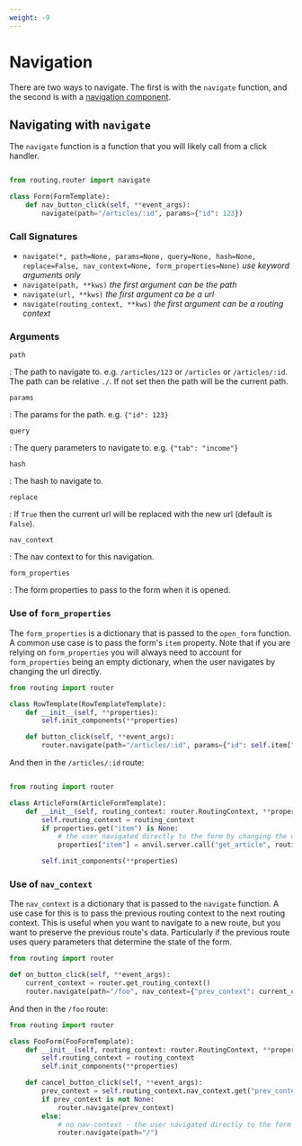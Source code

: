 ```yaml
---
weight: -9
---
```


# Navigation

There are two ways to navigate. The first is with the `navigate` function, and the second is with a [navigation component](/navigating/Navigation%20Components).

## Navigating with `navigate`

The `navigate` function is a function that you will likely call from a click handler.

```python

from routing.router import navigate

class Form(FormTemplate):
    def nav_button_click(self, **event_args):
        navigate(path="/articles/:id", params={"id": 123})

```

### Call Signatures

-   `navigate(*, path=None, params=None, query=None, hash=None, replace=False, nav_context=None, form_properties=None)`
    _use keyword arguments only_
-   `navigate(path, **kws)`
    _the first argument can be the path_
-   `navigate(url, **kws)`
    _the first argument ca be a url_
-   `navigate(routing_context, **kws)`
    _the first argument can be a routing context_

### Arguments

`path`

: The path to navigate to. e.g. `/articles/123` or `/articles` or `/articles/:id`. The path can be relative `./`. If not set then the path will be the current path.

`params`

: The params for the path. e.g. `{"id": 123}`

`query`

: The query parameters to navigate to. e.g. `{"tab": "income"}`

`hash`

: The hash to navigate to.

`replace`

: If `True` then the current url will be replaced with the new url (default is `False`).

`nav_context`

: The nav context to for this navigation.

`form_properties`

: The form properties to pass to the form when it is opened.

### Use of `form_properties`

The `form_properties` is a dictionary that is passed to the `open_form` function. A common use case is to pass the form's `item` property. Note that if you are relying on `form_properties` you will always need to account for `form_properties` being an empty dictionary, when the user navigates by changing the url directly.

```python
from routing import router

class RowTemplate(RowTemplateTemplate):
    def __init__(self, **properties):
        self.init_components(**properties)

    def button_click(self, **event_args):
        router.navigate(path="/articles/:id", params={"id": self.item["id"]}, form_properties={"item": self.item})
```

And then in the `/articles/:id` route:

```python

from routing import router

class ArticleForm(ArticleFormTemplate):
    def __init__(self, routing_context: router.RoutingContext, **properties):
        self.routing_context = routing_context
        if properties.get("item") is None:
            # the user navigated directly to the form by changing the url
            properties["item"] = anvil.server.call("get_article", routing_context.params["id"])

        self.init_components(**properties)

```

### Use of `nav_context`

The `nav_context` is a dictionary that is passed to the `navigate` function. A use case for this is to pass the previous routing context to the next routing context. This is useful when you want to navigate to a new route, but you want to preserve the previous route's data. Particularly if the previous route uses query parameters that determine the state of the form.

```python
from routing import router

def on_button_click(self, **event_args):
    current_context = router.get_routing_context()
    router.navigate(path="/foo", nav_context={"prev_context": current_context})

```

And then in the `/foo` route:

```python
from routing import router

class FooForm(FooFormTemplate):
    def __init__(self, routing_context: router.RoutingContext, **properties):
        self.routing_context = routing_context
        self.init_components(**properties)

    def cancel_button_click(self, **event_args):
        prev_context = self.routing_context.nav_context.get("prev_context")
        if prev_context is not None:
            router.navigate(prev_context)
        else:
            # no nav-context - the user navigated directly to the form by changing the url
            router.navigate(path="/")

```
